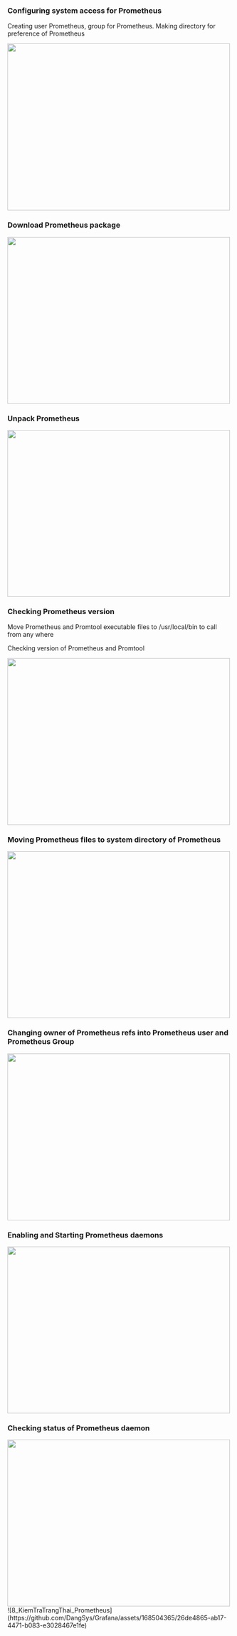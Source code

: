 <h3>Configuring system access for Prometheus</h3>
<p>Creating user Prometheus, group for Prometheus. Making directory for preference of Prometheus</p>
<img src="https://github.com/DangSys/Grafana/assets/168504365/9d1060dd-0400-4497-98a4-7993f5aa3749" width=500, height=375 />

<h3>Download Prometheus package</h3>
<img src="https://github.com/DangSys/Grafana/assets/168504365/cc36a087-60f3-442b-986d-03bf8fbc9771" width=500, height=375 />

<h3>Unpack Prometheus</h3>
<img src="https://github.com/DangSys/Grafana/assets/168504365/3d6664d1-06df-496b-9a92-578c360547b6" width=500, height=375 />

<h3>Checking Prometheus version</h3>
<p>Move Prometheus and Promtool executable files to /usr/local/bin to call from any where</p>
<p>Checking version of Prometheus and Promtool</p>
<img src="https://github.com/DangSys/Grafana/assets/168504365/c54b57b5-baac-4727-add2-26adf3a80629" width=500, height=375 />

<h3>Moving Prometheus files to system directory of Prometheus</h3>
<img src="https://github.com/DangSys/Grafana/assets/168504365/dd9f71e6-365c-4f34-92a2-03e2745a966a" width=500, height=375 />

<h3>Changing owner of Prometheus refs into Prometheus user and Prometheus Group</h3>
<img src="https://github.com/DangSys/Grafana/assets/168504365/846d2fce-06ef-4be0-8674-0c64f86d2bce" width=500, height=375 />

<h3>Enabling and Starting Prometheus daemons</h3>
<img src="https://github.com/DangSys/Grafana/assets/168504365/5e35dd88-951b-42d9-8989-3e862854c265" width=500, height=375 />

<h3>Checking status of Prometheus daemon</h3>
<img src="https://github.com/DangSys/Grafana/assets/168504365/26de4865-ab17-4471-b083-e3028467e1fe" width=500, height=375 />
![8_KiemTraTrangThai_Prometheus](https://github.com/DangSys/Grafana/assets/168504365/26de4865-ab17-4471-b083-e3028467e1fe)







